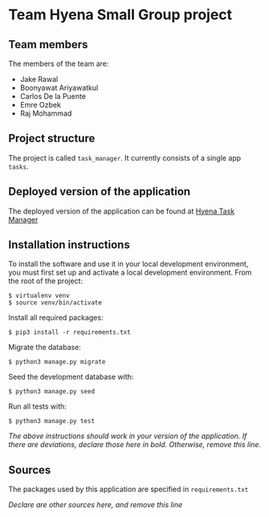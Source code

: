 # Team Hyena Small Group project

## Team members
The members of the team are:
- Jake Rawal
- Boonyawat Ariyawatkul
- Carlos De la Puente
- Emre Ozbek
- Raj Mohammad

## Project structure
The project is called `task_manager`.  It currently consists of a single app `tasks`.

## Deployed version of the application
The deployed version of the application can be found at [Hyena Task Manager](https://Jakerpppp.pythonanywhere.com)

## Installation instructions
To install the software and use it in your local development environment, you must first set up and activate a local development environment.  From the root of the project:

```
$ virtualenv venv
$ source venv/bin/activate
```

Install all required packages:

```
$ pip3 install -r requirements.txt
```

Migrate the database:

```
$ python3 manage.py migrate
```

Seed the development database with:

```
$ python3 manage.py seed
```

Run all tests with:
```
$ python3 manage.py test
```

*The above instructions should work in your version of the application.  If there are deviations, declare those here in bold.  Otherwise, remove this line.*

## Sources
The packages used by this application are specified in `requirements.txt`

*Declare are other sources here, and remove this line*
